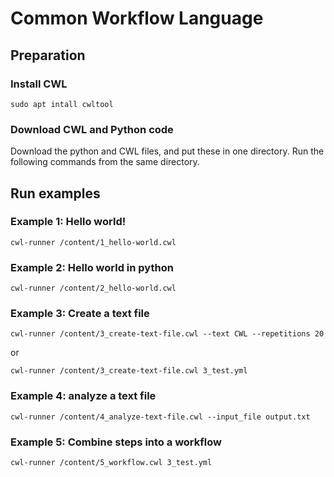 # Common Workflow Language


## Preparation
### Install CWL
```
sudo apt intall cwltool
```

### Download CWL and Python code
Download the python and CWL files, and put these in one directory. Run the following commands from the same directory.

## Run examples
### Example 1: Hello world!
```
cwl-runner /content/1_hello-world.cwl
```
### Example 2: Hello world in python
```
cwl-runner /content/2_hello-world.cwl
```
### Example 3: Create a text file
```
cwl-runner /content/3_create-text-file.cwl --text CWL --repetitions 20
```
or
```
cwl-runner /content/3_create-text-file.cwl 3_test.yml
```
### Example 4: analyze a text file
```
cwl-runner /content/4_analyze-text-file.cwl --input_file output.txt
```
### Example 5: Combine steps into a workflow
```
cwl-runner /content/5_workflow.cwl 3_test.yml
```
